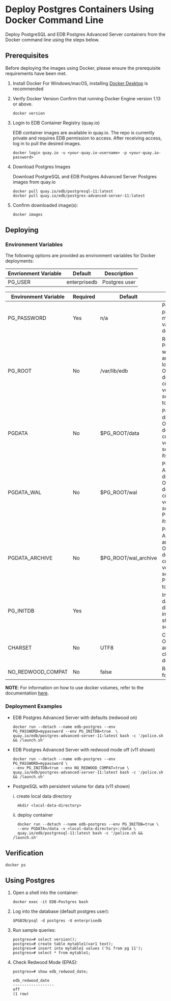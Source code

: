 # Deploy Postgres Containers Using Docker Command Line
Deploy PostgreSQL and EDB Postgres Advanced Server containers from the Docker command line using the steps below. 

## Prerequisites
Before deploying the images using Docker, please ensure the prerequisite requirements have been met. 

1. Install Docker
For Windows/macOS, installing [Docker Desktop](https://www.docker.com/products/docker-desktop) is recommended

2. Verify Docker Version
   Confirm that running Docker Engine version 1.13 or above.
   ```
   docker version
   ```

3. Login to EDB Container Registry (quay.io)

   EDB container images are available in quay.io. The repo is currently private and requires EDB permission to access. After
receiving access, log in to pull the desired images.
   ```
   docker login quay.io -u <your-quay.io-username> -p <your-quay.io-password>
   ```
   
4. Download Postgres Images

   Download PostgreSQL and EDB Postgres Advanced Server Postgres images from quay.io
   ```
   docker pull quay.io/edb/postgresql-11:latest
   docker pull quay.io/edb/postgres-advanced-server-11:latest
   ```

5. Confirm downloaded image(s):
   ```
   docker images
   ```

## Deploying

### Environment Variables
The following options are provided as environment variables for Docker deployments:

| Envrionment Variable | Default              | Description               |
|----------------------|----------------------|---------------------------|
| PG_USER              | enterprisedb         | Postgres user             |


| Environment Variable | Required | Default              | Description               |
|----------------------|----------|----------------------|---------------------------|
| PG_PASSWORD          | Yes      | n/a                  | Postgres password. User must include value when deploying         |
| PG_ROOT              | No       | /var/lib/edb         | Root directory of Postgres data, write ahead log, and write ahead log archive files. Override the default path by creating a docker volume and setting PG_ROOT to its path |
| PGDATA               | No       | $PG_ROOT/data        | Postgres data directory. Override the default path by creating a docker volume and setting PGDATA to its path   |
| PGDATA_WAL           | No       | $PG_ROOT/wal         | Postgres Write Ahead Log directory. Override the default path by creating a docker volume and setting PGDATA_WAL to its path |
| PGDATA_ARCHIVE       | No       | $PG_ROOT/wal_archive | Postgres Write Ahead Log archive directory. Override the default path by creating a docker volume and setting PGDATA_ARCHIVE to its path |
| PG_INITDB            | Yes      |                    | Indicates if the database directories will be initialized on startup. Should be set to `true`             |
| CHARSET              | No       | UTF8                 | Character set. Override to another valid character set if desired             |
| NO_REDWOOD_COMPAT    | No       | false                | Redwood mode for EPAS     |

**NOTE**: For information on how to use docker volumes, refer to the documentation [here](https://docs.docker.com/storage/volumes/).

### Deployment Examples

- EDB Postgres Advanced Server with defaults (redwood on) 
  ```
  docker run --detach --name edb-postgres --env PG_PASSWORD=mypassword --env PG_INITDB=true  \
  quay.io/edb/postgres-advanced-server-11:latest bash -c '/police.sh && /launch.sh'
  ```
- EDB Postgres Advanced Server with redwood mode off (v11 shown)
  ```  
  docker run --detach --name edb-postgres --env PG_PASSWORD=mypassword \
  --env PG_INITDB=true --env NO_REDWOOD_COMPAT=true \
  quay.io/edb/postgres-advanced-server-11:latest bash -c '/police.sh && /launch.sh'
  ```
- PostgreSQL with persistent volume for data (v11 shown)
        
    i. create local data directory
 
        mkdir <local-data-directory>
    
    ii. deploy container

        docker run --detach --name edb-postgres --env PG_INITDB=true \
        --env PGDATA=/data -v <local-data-directory>:/data \
        quay.io/edb/postgresql-11:latest bash -c '/police.sh && /launch.sh'
        
## Verification
   ```
   docker ps
   ```
   
## Using Postgres

1. Open a shell into the container:
   ```
   docker exec -it EDB-Postgres bash
   ```
2. Log into the database (default postgres user):
   ```
   $PGBIN/psql -d postgres -U enterprisedb
   ```
3. Run sample queries:
   ```
   postgres=# select version();
   postgres=# create table mytable1(var1 text);
   postgres=# insert into mytable1 values ('hi from pg 11');
   postgres=# select * from mytable1;
   ```
4. Check Redwood Mode (EPAS):      
   ```
   postgres=# show edb_redwood_date;
   ```
   ```
   edb_redwood_date
   ------------------
   off
   (1 row)
   ```
